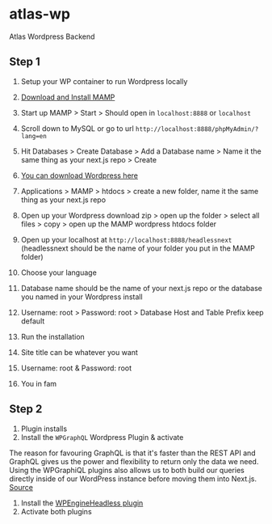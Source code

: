 # atlas-wp
 Atlas Wordpress Backend
 
 ## Step 1
1. Setup your WP container to run Wordpress locally
1. [Download and Install MAMP](https://www.mamp.info/en/downloads/)
1. Start up MAMP > Start > Should open in `localhost:8888` or `localhost`
1. Scroll down to MySQL or go to url `http://localhost:8888/phpMyAdmin/?lang=en`
1. Hit Databases > Create Database > Add a Database name > Name it the same thing as your next.js repo > Create


1. [You can download Wordpress here](https://wordpress.org/download/#download-install)
1. Applications > MAMP > htdocs > create a new folder, name it the same thing as your next.js repo
1. Open up your Wordpress download zip > open up the folder > select all files > copy > open up the MAMP wordpress htdocs folder
1. Open up your localhost at `http://localhost:8888/headlessnext` (headlessnext should be the name of your folder you put in the MAMP folder)
1. Choose your language
1. Database name should be the name of your next.js repo or the database you named in your Wordpress install
1. Username: root > Password: root > Database Host and Table Prefix keep default
1. Run the installation
1. Site title can be whatever you want
1. Username: root & Password: root
1. You in fam

## Step 2

1. Plugin installs
1. Install the `WPGraphQL` Wordpress Plugin & activate

The reason for favouring GraphQL is that it's faster than the REST API and GraphQL gives us the power and flexibility to return only the data we need. Using the WPGraphiQL plugins also allows us to both build our queries directly inside of our WordPress instance before moving them into Next.js. [Source](https://dev.to/kendalmintcode/configuring-wordpress-as-a-headless-cms-with-next-js-3p1o)

1. Install the [WPEngineHeadless plugin](https://wp-product-info.wpesvc.net/v1/plugins/wpe-headless?download)
1. Activate both plugins
